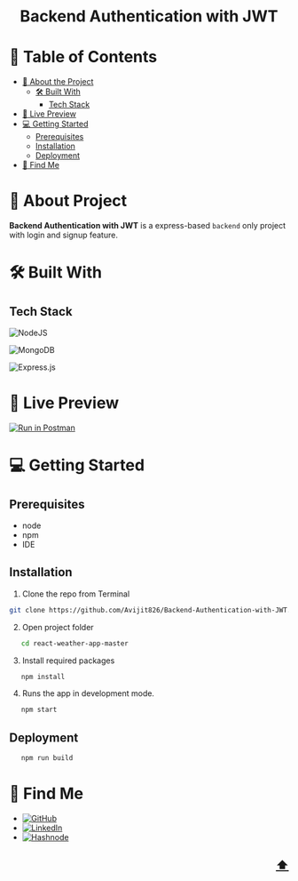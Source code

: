 <a name="readme-top"></a>

<!-- TITLE -->
  <h1 align="center">Backend Authentication with JWT</h1>

<!-- TABLE OF CONTENTS -->

# 📗 Table of Contents

- [📖 About the Project](#about-project)
  - [🛠 Built With](#built-with)
    - [Tech Stack](#tech-stack)
- [🚀 Live Preview](#live-preview)
- [💻 Getting Started](#getting-started)
  - [Prerequisites](#prerequisites)
  - [Installation](#installation)
  - [Deployment](#deployment)
- [👤 Find Me](#author)

<!-- PROJECT DESCRIPTION -->

# 📖 About Project <a name="about-project"></a>

**Backend Authentication with JWT** is a express-based `backend` only project with login and signup feature.

# 🛠 Built With <a name="built-with"></a>

## Tech Stack <a name="tech-stack"></a>

![NodeJS](https://img.shields.io/badge/Node.js-43853D?style=for-the-badge&logo=node.js&logoColor=white)

![MongoDB](https://img.shields.io/badge/MongoDB-%234ea94b.svg?style=for-the-badge&logo=mongodb&logoColor=white)

![Express.js](https://img.shields.io/badge/express.js-%23404d59.svg?style=for-the-badge&logo=express&logoColor=%2361DAFB)


# 🚀 Live Preview <a name="live-preview"></a>

[![Run in Postman](https://run.pstmn.io/button.svg)](https://god.gw.postman.com/run-collection/16303708-918faf42-c7bb-4ef7-ba28-37bf5b693e74?action=collection%2Ffork&source=rip_markdown&collection-url=entityId%3D16303708-918faf42-c7bb-4ef7-ba28-37bf5b693e74%26entityType%3Dcollection%26workspaceId%3D020ca9f2-4641-40be-9a44-f7622bf0e297)

<!-- GETTING STARTED -->

# 💻 Getting Started <a name="getting-started"></a>

## Prerequisites

- node
- npm
- IDE

## Installation

1. Clone the repo from Terminal

```bash
git clone https://github.com/Avijit826/Backend-Authentication-with-JWT.git
```

2. Open project folder

```bash
   cd react-weather-app-master
```

3. Install required packages

```bash
   npm install
```


4. Runs the app in development mode.

```bash
   npm start
```

## Deployment

```bash
   npm run build
```

# 👤 Find Me <a name="author"></a>

- [![GitHub](https://img.shields.io/badge/github-%23121011.svg?style=for-the-badge&logo=github&logoColor=white)](https://github.com/Avijit826)
- [![LinkedIn](https://img.shields.io/badge/linkedin-%230077B5.svg?style=for-the-badge&logo=linkedin&logoColor=white)](https://www.linkedin.com/in/avijitdas826)
- [![Hashnode](https://img.shields.io/badge/Hashnode-2962FF?style=for-the-badge&logo=hashnode&logoColor=white)](https://avicreation.hashnode.dev)

## <p align="right"><a href="#readme-top">⬆️</a></p>
